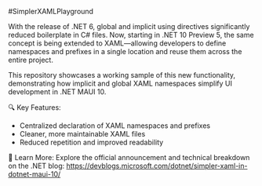 #SimplerXAMLPlayground

With the release of .NET 6, global and implicit using directives significantly reduced boilerplate in C# files. Now, starting in .NET 10 Preview 5, the same concept is being extended to XAML—allowing developers to define namespaces and prefixes in a single location and reuse them across the entire project.

This repository showcases a working sample of this new functionality, demonstrating how implicit and global XAML namespaces simplify UI development in .NET MAUI 10.

🔍 Key Features:

* Centralized declaration of XAML namespaces and prefixes
* Cleaner, more maintainable XAML files
* Reduced repetition and improved readability

📖 Learn More: Explore the official announcement and technical breakdown on the .NET blog: https://devblogs.microsoft.com/dotnet/simpler-xaml-in-dotnet-maui-10/